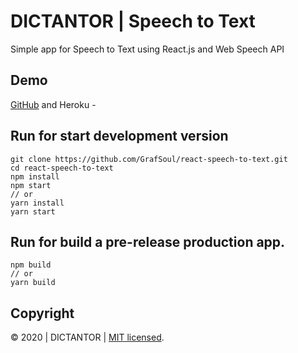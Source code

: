 # DICTANTOR | Speech to Text

Simple app for Speech to Text using React.js and Web Speech API

## Demo

[GitHub] and Heroku - 

## Run for start development version

```
git clone https://github.com/GrafSoul/react-speech-to-text.git
cd react-speech-to-text
npm install
npm start
// or
yarn install
yarn start
```

## Run for build a pre-release production app.

```
npm build
// or
yarn build
```

## Copyright

&#169; 2020 | DICTANTOR | [MIT licensed].

[mit licensed]: https://github.com/GrafSoul/react-speech-to-text/blob/master/LICENSE
[github]: https://grafsoul.github.io/react-speech-synthesis/
